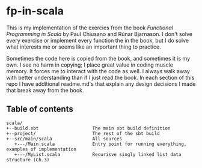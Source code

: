 # fp-in-scala
This is my implementation of the exercies from the book *Functional Programming in Scala* by Paul Chiusano and Rúnar Bjarnason. I don't solve every exercise or implement every function the in the book, but I do solve what interests me or seems like an important thing to practice. 

Sometimes the code here is copied from the book, and sometimes it is my own. I see no harm in copying; I place great value in coding muscle memory. It forces me to interact with the code as well. I always walk away with better understanding than if I just read the book. In each section of this repo I have additional readme.md's that explain any design decisions I made that break away from the book.

## Table of contents 

```
scala/
+--build.sbt                    The main sbt build definition
+--project/                     The rest of the sbt build
+--src/main/scala               All sources
   +---/Main.scala              Entry point for running everything, examples of implementation
   +---/MyList.scala            Recurisve singly linked list data structure (Ch.3)  

